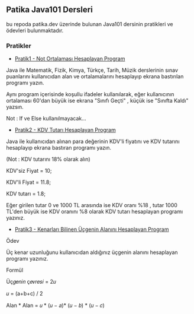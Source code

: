 ## Patika Java101 Dersleri
bu repoda patika.dev üzerinde bulunan Java101 dersinin pratikleri ve ödevleri bulunmaktadır.

### Pratikler 

- [Pratik1 - Not Ortalaması Hesaplayan Program](src/Pratikler/Pratik1.java)

Java ile Matematik, Fizik, Kimya, Türkçe, Tarih, Müzik derslerinin sınav puanlarını kullanıcıdan alan ve ortalamalarını hesaplayıp ekrana bastırılan programı yazın.

Aynı program içerisinde koşullu ifadeler kullanılarak, eğer kullanıcının ortalaması 60'dan büyük ise ekrana "Sınıfı Geçti" , küçük ise "Sınıfta Kaldı" yazsın.

Not : If ve Else kullanılmayacak...

- [Pratik2 - KDV Tutarı Hesaplayan Program](src/Pratikler/Pratik2.java)

Java ile kullanıcıdan alınan para değerinin KDV'li fiyatını ve KDV tutarını hesaplayıp ekrana bastıran programı yazın.

(Not : KDV tutarını 18% olarak alın)

KDV'siz Fiyat = 10;

KDV'li Fiyat = 11.8;

KDV tutarı = 1.8;

Eğer girilen tutar 0 ve 1000 TL arasında ise KDV oranı %18 , tutar 1000 TL'den büyük ise KDV oranını %8 olarak KDV tutarı hesaplayan programı yazınız.

- [Pratik3 - Kenarları Bilinen Üçgenin Alanını Hesaplayan Program](src/Pratikler/Pratik3.java)

Ödev

Üç kenar uzunluğunu kullanıcıdan aldığınız üçgenin alanını hesaplayan programı yazınız.

Formül

Üç𝑔𝑒𝑛𝑖𝑛 ç𝑒𝑣𝑟𝑒𝑠𝑖 = 2𝑢

𝑢 = (a+b+c) / 2

Alan * Alan = 𝑢 * (𝑢 − 𝑎)* (𝑢 − 𝑏) * (𝑢 − 𝑐)